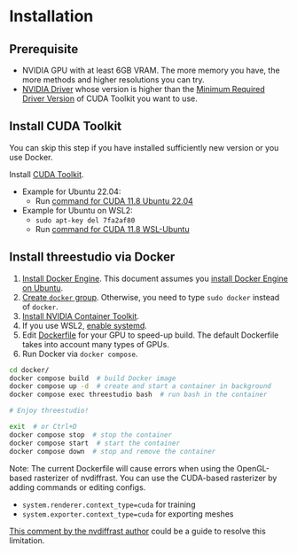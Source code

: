 # Installation

## Prerequisite

- NVIDIA GPU with at least 6GB VRAM. The more memory you have, the more methods and higher resolutions you can try.
- [NVIDIA Driver](https://www.nvidia.com/Download/index.aspx) whose version is higher than the [Minimum Required Driver Version](https://docs.nvidia.com/cuda/cuda-toolkit-release-notes/index.html) of CUDA Toolkit you want to use.

## Install CUDA Toolkit

You can skip this step if you have installed sufficiently new version or you use Docker.

Install [CUDA Toolkit](https://developer.nvidia.com/cuda-toolkit-archive).

- Example for Ubuntu 22.04:
  - Run [command for CUDA 11.8 Ubuntu 22.04](https://developer.nvidia.com/cuda-11-8-0-download-archive?target_os=Linux&target_arch=x86_64&Distribution=Ubuntu&target_version=22.04&target_type=deb_local)
- Example for Ubuntu on WSL2:
  - `sudo apt-key del 7fa2af80`
  - Run [command for CUDA 11.8 WSL-Ubuntu](https://developer.nvidia.com/cuda-11-8-0-download-archive?target_os=Linux&target_arch=x86_64&Distribution=WSL-Ubuntu&target_version=2.0&target_type=deb_local)

## Install threestudio via Docker

1. [Install Docker Engine](https://docs.docker.com/engine/install/).
   This document assumes you [install Docker Engine on Ubuntu](https://docs.docker.com/engine/install/ubuntu/).
2. [Create `docker` group](https://docs.docker.com/engine/install/linux-postinstall/).
   Otherwise, you need to type `sudo docker` instead of `docker`.
3. [Install NVIDIA Container Toolkit](https://docs.nvidia.com/datacenter/cloud-native/container-toolkit/latest/install-guide.html#setting-up-nvidia-container-toolkit).
4. If you use WSL2, [enable systemd](https://learn.microsoft.com/en-us/windows/wsl/wsl-config#systemd-support).
5. Edit [Dockerfile](../docker/Dockerfile) for your GPU to speed-up build.
   The default Dockerfile takes into account many types of GPUs.
6. Run Docker via `docker compose`.

```bash
cd docker/
docker compose build  # build Docker image
docker compose up -d  # create and start a container in background
docker compose exec threestudio bash  # run bash in the container

# Enjoy threestudio!

exit  # or Ctrl+D
docker compose stop  # stop the container
docker compose start  # start the container
docker compose down  # stop and remove the container
```

Note: The current Dockerfile will cause errors when using the OpenGL-based rasterizer of nvdiffrast.
You can use the CUDA-based rasterizer by adding commands or editing configs.

- `system.renderer.context_type=cuda` for training
- `system.exporter.context_type=cuda` for exporting meshes

[This comment by the nvdiffrast author](https://github.com/NVlabs/nvdiffrast/issues/94#issuecomment-1288566038) could be a guide to resolve this limitation.
